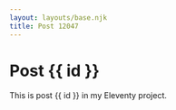 ```yaml
---
layout: layouts/base.njk
title: Post 12047
---
```


# Post {{ id }}

This is post {{ id }} in my Eleventy project.
